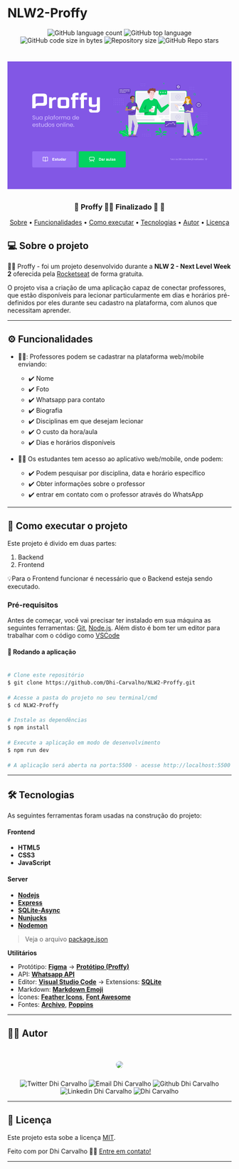 # NLW2-Proffy
<p align="center">
  <img alt="GitHub language count" src="https://img.shields.io/github/languages/count/Dhi-Carvalho/NLW2-Proffy?style=plastic">

  <img alt="GitHub top language" src="https://img.shields.io/github/languages/top/Dhi-Carvalho/NLW2-Proffy?style=plastic">

  <img alt="GitHub code size in bytes" src="https://img.shields.io/github/languages/code-size/Dhi-Carvalho/NLW2-Proffy?style=plastic">

  <img alt="Repository size" src="https://img.shields.io/github/repo-size/Dhi-Carvalho/NLW2-Proffy?style=plastic">
    
  <img alt="GitHub Repo stars" src="https://img.shields.io/github/stars/Dhi-Carvalho/NLW2-Proffy?style=plastic">

 
</p>
<h1 align="center">
    <img alt="NextLevelWeek" title="#NextLevelWeek" src="./public/images/banner.png" />
</h1>

<h3 align="center"> 
	🚧  Proffy 👨‍🏫 Finalizado 🚀 🚧
</h3>

<p align="center">
 <a href="#-sobre-o-projeto">Sobre</a> •
 <a href="#-funcionalidades">Funcionalidades</a> •
 <a href="#-como-executar-o-projeto">Como executar</a> • 
 <a href="#-tecnologias">Tecnologias</a> •  
 <a href="#-autor">Autor</a> • 
 <a href="#user-content--licença">Licença</a>
</p>


## 💻 Sobre o projeto

👨‍🏫 Proffy - foi um projeto desenvolvido durante a **NLW 2 - Next Level Week 2** oferecida pela [Rocketseat](https://blog.rocketseat.com.br/primeira-next-level-week/) de forma gratuita.

O projeto visa a criação de uma aplicação capaz de conectar professores, que estão disponíveis para lecionar particularmente em dias e horários pré-definidos por eles durante seu cadastro na plataforma, com alunos que necessitam aprender.

---

## ⚙️ Funcionalidades

- 👨‍🏫: Professores podem se cadastrar na plataforma web/mobile enviando:
  - ✔️ Nome
  - ✔️ Foto
  - ✔️ Whatsapp para contato
  - ✔️ Biografia
  - ✔️ Disciplinas em que desejam lecionar
  - ✔️ O custo da hora/aula
  - ✔️ Dias e horários disponíveis

- 👨‍🎓 Os estudantes tem acesso ao aplicativo web/mobile, onde podem:
  - ✔️ Podem pesquisar por disciplina, data e horário específico
  - ✔️ Obter informações sobre o professor
  - ✔️ entrar em contato com o professor através do WhatsApp

---

## 🚀 Como executar o projeto

Este projeto é divido em duas partes:
1. Backend
2. Frontend

💡Para o Frontend funcionar é necessário que o Backend esteja sendo executado.

### Pré-requisitos

Antes de começar, você vai precisar ter instalado em sua máquina as seguintes ferramentas:
[Git](https://git-scm.com), [Node.js](https://nodejs.org/en/). 
Além disto é bom ter um editor para trabalhar com o código como [VSCode](https://code.visualstudio.com/)


#### 🧭 Rodando a aplicação

```bash

# Clone este repositório
$ git clone https://github.com/Dhi-Carvalho/NLW2-Proffy.git

# Acesse a pasta do projeto no seu terminal/cmd
$ cd NLW2-Proffy

# Instale as dependências
$ npm install

# Execute a aplicação em modo de desenvolvimento
$ npm run dev

# A aplicação será aberta na porta:5500 - acesse http://localhost:5500

```

---

## 🛠 Tecnologias

As seguintes ferramentas foram usadas na construção do projeto:

#### **Frontend**

- **HTML5**
- **CSS3**
- **JavaScript**

#### **Server**

-   **[Nodejs](https://nodejs.org/en/)**
-   **[Express](https://expressjs.com/)**
-   **[SQLite-Async](https://www.npmjs.com/package/sqlite-async)**
-   **[Nunjucks](https://mozilla.github.io/nunjucks/)**
-   **[Nodemon](https://www.npmjs.com/package/nodemon)**


> Veja o arquivo  [package.json](https://github.com/Dhi-Carvalho/NLW2-Proffy/blob/main/package.json)

**Utilitários**

-   Protótipo:  **[Figma](https://www.figma.com/)**  →  **[Protótipo (Proffy)](https://www.figma.com/file/VwAMESLuxk8Hlt5rtuuKiz/Proffy)**
-   API:  **[Whatsapp API](https://api.whatsapp.com/)**
-   Editor:  **[Visual Studio Code](https://code.visualstudio.com/)**  → Extensions:  **[SQLite](https://marketplace.visualstudio.com/items?itemName=alexcvzz.vscode-sqlite)**
-   Markdown: **[Markdown Emoji](https://gist.github.com/rxaviers/7360908)**
-   Ícones:  **[Feather Icons](https://feathericons.com/)**,  **[Font Awesome](https://fontawesome.com/)**
-   Fontes:  **[Archivo](https://fonts.google.com/specimen/Archivo)**,  **[Poppins](https://fonts.google.com/specimen/Poppins)**


---

## :man_student: Autor

 <h1 align="center">
    <img style="border-radius: 50%;" src="https://images2.imgbox.com/7c/82/ADR3x8b2_o.jpg" width="250">
</h1>

<p align="center">
<img src="https://img.shields.io/twitter/url?style=social&url=https%3A%2F%2Ftwitter.com%2FDhiCarvalho85" alt="Twitter Dhi Carvalho"/>
<img src="https://img.shields.io/badge/-Gmail-c14438?style=flat-square&logo=Gmail&logoColor=white&link=mailto:dhi.carvalho85@gmail.com" alt="Email Dhi Carvalho"/>
<img src="https://img.shields.io/badge/-Github-000?style=flat-square&logo=Github&logoColor=white&link=https://github.com/Dhi-Carvalho" alt="Github Dhi Carvalho"/>
<img src="https://img.shields.io/badge/-LinkedIn-blue?style=flat-square&logo=Linkedin&logoColor=white&link=https://www.linkedin.com/in/dhi-carvalho/" alt="Linkedin Dhi Carvalho"/>
<img src="https://komarev.com/ghpvc/?username=Dhi-Carvalho" alt="Dhi Carvalho"/>
</p>

---

## 📝 Licença

Este projeto esta sobe a licença [MIT](https://github.com/Dhi-Carvalho/NLW2-Proffy/blob/main/License).

Feito com por Dhi Carvalho 👋🏽 [Entre em contato!](https://www.linkedin.com/in/dhi-carvalho/)

---
